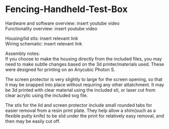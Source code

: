 # Fencing-Handheld-Test-Box
Hardware and software overview: insert youtube video  
Functionality overview: insert youtube video  
  
Housing/lid stls: insert relevant link  
Wiring schematic: insert relevant link  
  
    
Assembly notes:  
If you choose to make the housing directly from the included files, you may need to make subtle changes based on the 3d printer/materials used. These were designed for printing on an Anycubic Photon S. 

The screen protector is very slightly to large for the screen opening, so that it may be snapped into place without requiring any other attatchment. It may be 3d printed with clear material using the included stl, or laser cut from clear acrylic using the included svg file.   
  
  The stls for the lid and screen protector include small rounded tabs for easier removal from a resin print plate. They help allow a shim(such as a flexible putty knife) to be slid under the print for relatively easy removal, and then may be easily cut off. 
